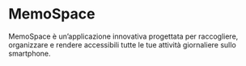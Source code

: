 # MemoSpace
MemoSpace è un’applicazione innovativa progettata per raccogliere, organizzare e rendere accessibili tutte le tue attività giornaliere sullo smartphone.
